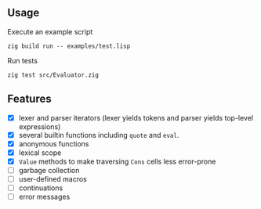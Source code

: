 ## Usage

Execute an example script
```
zig build run -- examples/test.lisp
```

Run tests
```
zig test src/Evaluator.zig
```

## Features

- [x] lexer and parser iterators (lexer yields tokens and parser yields top-level expressions)
- [x] several builtin functions including `quote` and `eval`.
- [x] anonymous functions
- [x] lexical scope
- [x] `Value` methods to make traversing `Cons` cells less error-prone
- [ ] garbage collection
- [ ] user-defined macros
- [ ] continuations
- [ ] error messages
